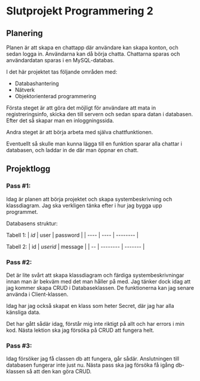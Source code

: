 # Slutprojekt Programmering 2
## __Planering__
Planen är att skapa en chattapp där användare kan skapa konton, och sedan logga in. Användarna kan då börja chatta. Chattarna sparas och användardatan sparas i en MySQL-databas.

I det här projektet tas följande områden med:

* Databashantering
* Nätverk
* Objektorienterad programmering

Första steget är att göra det möjligt för användare att mata in registreringsinfo, skicka den till servern och sedan spara datan i databasen. Efter det så skapar man en inloggningssida.

Andra steget är att börja arbeta med själva chattfunktionen.

Eventuellt så skulle man kunna lägga till en funktion sparar alla chattar i databasen, och laddar in de där man öppnar en chatt.

 ## __Projektlogg__
### Pass #1:
Idag är planen att börja projektet och skapa systembeskrivning och klassdiagram. Jag ska verkligen tänka efter i hur jag bygga upp programmet.

Databasens struktur:

Tabell 1:
| *id* | user | password |
| ---- | ---- | -------- |

Tabell 2:
| id | *userid* | message |
| -- | -------- | ------- |

### Pass #2:
Det är lite svårt att skapa klassdiagram och färdiga systembeskrivningar innan man är bekväm med det man håller på med.
Jag tänker dock idag att jag kommer skapa CRUD i Databaseklassen. De funktionerna kan jag senare använda i Client-klassen.

Idag har jag också skapat en klass som heter Secret, där jag har alla känsliga data.

Det har gått sådär idag, förstår mig inte riktigt på allt och har errors i min kod. Nästa lektion ska jag försöka på CRUD att fungera helt.

### Pass #3:
Idag försöker jag få classen db att fungera, går sådär. Anslutningen till databasen fungerar inte just nu.
Nästa pass ska jag försöka få igång db-klassen så att den kan göra CRUD.


